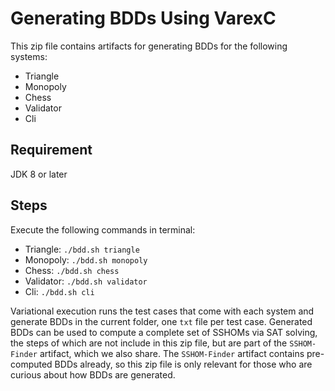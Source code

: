 # Generating BDDs Using VarexC

This zip file contains artifacts for generating BDDs for the following
systems:

* Triangle
* Monopoly
* Chess
* Validator
* Cli

## Requirement

JDK 8 or later

## Steps

Execute the following commands in terminal:

* Triangle: `./bdd.sh triangle`
* Monopoly: `./bdd.sh monopoly`
* Chess: `./bdd.sh chess`
* Validator: `./bdd.sh validator`
* Cli: `./bdd.sh cli`

Variational execution runs the test cases that come with each system and
generate BDDs in the current folder, one `txt` file per test case. Generated
BDDs can be used to compute a complete set of SSHOMs via SAT solving, the steps
of which are not include in this zip file, but are part of the `SSHOM-Finder`
artifact, which we also share. The `SSHOM-Finder` artifact contains
pre-computed BDDs already, so this zip file is only relevant for those who are
curious about how BDDs are generated. 
